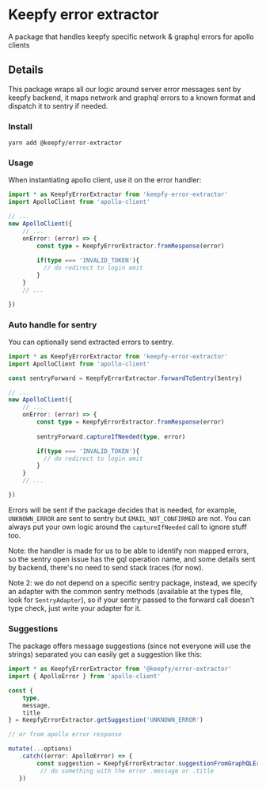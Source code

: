 # Keepfy error extractor

A package that handles keepfy specific network & graphql
errors for apollo clients

## Details

This package wraps all our logic around server error 
messages sent by keepfy backend, it maps network and
graphql errors to a known format and dispatch
it to sentry if needed.

### Install

`yarn add @keepfy/error-extractor`

### Usage

When instantiating apollo client, use it on the error
handler:

```typescript
import * as KeepfyErrorExtractor from 'keepfy-error-extractor'
import ApolloClient from 'apollo-client'

// ...
new ApolloClient({
    // ...
    onError: (error) => {
        const type = KeepfyErrorExtractor.fromResponse(error)
        
        if(type === 'INVALID_TOKEN'){
          // do redirect to login emit
        }
    }
    // ...

})

```


### Auto handle for sentry

You can optionally send extracted errors to sentry.


```typescript
import * as KeepfyErrorExtractor from 'keepfy-error-extractor'
import ApolloClient from 'apollo-client'

const sentryForward = KeepfyErrorExtractor.forwardToSentry(Sentry)

// ...
new ApolloClient({
    // ...
    onError: (error) => {
        const type = KeepfyErrorExtractor.fromResponse(error)
        
        sentryForward.captureIfNeeded(type, error)

        if(type === 'INVALID_TOKEN'){
          // do redirect to login emit
        }
    }
    // ...

})

```

Errors will be sent if the package decides that is needed,
for example, `UNKNOWN_ERROR` are sent to sentry but
`EMAIL_NOT_CONFIRMED` are not. You can always put your own
logic around the `captureIfNeeded` call to ignore stuff too.

Note: the handler is made for us to be able to identify
non mapped errors, so the sentry open issue has the gql 
operation name, and some details sent by backend, there's
no need to send stack traces (for now).

Note 2: we do not depend on a specific sentry package,
instead, we specify an adapter with the common sentry methods
(available at the types file, look for `SentryAdapter`), so
if your sentry passed to the forward call doesn't type check,
just write your adapter for it.

### Suggestions

The package offers message suggestions (since not everyone will use the strings) separated
you can easily get a suggestion like this:

```typescript
import * as KeepfyErrorExtractor from '@keepfy/error-extractor'
import { ApolloError } from 'apollo-client'

const {
    type,
    message,
    title
} = KeepfyErrorExtractor.getSuggestion('UNKNOWN_ERROR')

// or from apollo error response

mutate(...options)
   .catch((error: ApolloError) => {
        const suggestion = KeepfyErrorExtractor.suggestionFromGraphQLError(error)
         // do something with the error .message or .title
   })
```

